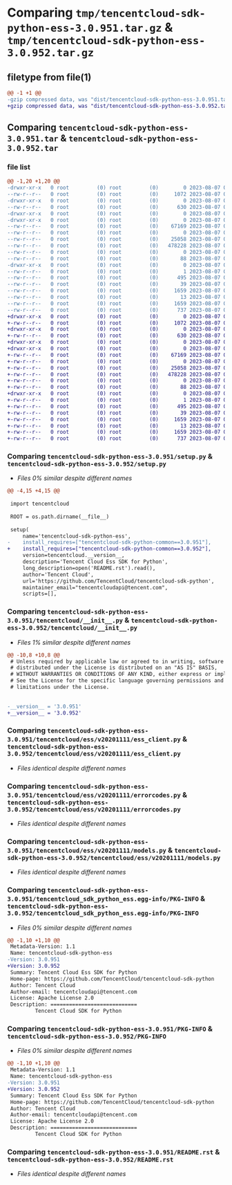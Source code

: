 # Comparing `tmp/tencentcloud-sdk-python-ess-3.0.951.tar.gz` & `tmp/tencentcloud-sdk-python-ess-3.0.952.tar.gz`

## filetype from file(1)

```diff
@@ -1 +1 @@
-gzip compressed data, was "dist/tencentcloud-sdk-python-ess-3.0.951.tar", last modified: Mon Aug  7 00:26:36 2023, max compression
+gzip compressed data, was "dist/tencentcloud-sdk-python-ess-3.0.952.tar", last modified: Mon Aug  7 08:53:40 2023, max compression
```

## Comparing `tencentcloud-sdk-python-ess-3.0.951.tar` & `tencentcloud-sdk-python-ess-3.0.952.tar`

### file list

```diff
@@ -1,20 +1,20 @@
-drwxr-xr-x   0 root         (0) root         (0)        0 2023-08-07 00:26:36.000000 tencentcloud-sdk-python-ess-3.0.951/
--rw-r--r--   0 root         (0) root         (0)     1072 2023-08-07 00:26:36.000000 tencentcloud-sdk-python-ess-3.0.951/setup.py
-drwxr-xr-x   0 root         (0) root         (0)        0 2023-08-07 00:26:36.000000 tencentcloud-sdk-python-ess-3.0.951/tencentcloud/
--rw-r--r--   0 root         (0) root         (0)      630 2023-08-07 00:26:36.000000 tencentcloud-sdk-python-ess-3.0.951/tencentcloud/__init__.py
-drwxr-xr-x   0 root         (0) root         (0)        0 2023-08-07 00:26:36.000000 tencentcloud-sdk-python-ess-3.0.951/tencentcloud/ess/
-drwxr-xr-x   0 root         (0) root         (0)        0 2023-08-07 00:26:36.000000 tencentcloud-sdk-python-ess-3.0.951/tencentcloud/ess/v20201111/
--rw-r--r--   0 root         (0) root         (0)    67169 2023-08-07 00:26:36.000000 tencentcloud-sdk-python-ess-3.0.951/tencentcloud/ess/v20201111/ess_client.py
--rw-r--r--   0 root         (0) root         (0)        0 2023-08-07 00:26:36.000000 tencentcloud-sdk-python-ess-3.0.951/tencentcloud/ess/v20201111/__init__.py
--rw-r--r--   0 root         (0) root         (0)    25058 2023-08-07 00:26:36.000000 tencentcloud-sdk-python-ess-3.0.951/tencentcloud/ess/v20201111/errorcodes.py
--rw-r--r--   0 root         (0) root         (0)   478228 2023-08-07 00:26:36.000000 tencentcloud-sdk-python-ess-3.0.951/tencentcloud/ess/v20201111/models.py
--rw-r--r--   0 root         (0) root         (0)        0 2023-08-07 00:26:36.000000 tencentcloud-sdk-python-ess-3.0.951/tencentcloud/ess/__init__.py
--rw-r--r--   0 root         (0) root         (0)       88 2023-08-07 00:26:36.000000 tencentcloud-sdk-python-ess-3.0.951/setup.cfg
-drwxr-xr-x   0 root         (0) root         (0)        0 2023-08-07 00:26:36.000000 tencentcloud-sdk-python-ess-3.0.951/tencentcloud_sdk_python_ess.egg-info/
--rw-r--r--   0 root         (0) root         (0)        1 2023-08-07 00:26:36.000000 tencentcloud-sdk-python-ess-3.0.951/tencentcloud_sdk_python_ess.egg-info/dependency_links.txt
--rw-r--r--   0 root         (0) root         (0)      495 2023-08-07 00:26:36.000000 tencentcloud-sdk-python-ess-3.0.951/tencentcloud_sdk_python_ess.egg-info/SOURCES.txt
--rw-r--r--   0 root         (0) root         (0)       39 2023-08-07 00:26:36.000000 tencentcloud-sdk-python-ess-3.0.951/tencentcloud_sdk_python_ess.egg-info/requires.txt
--rw-r--r--   0 root         (0) root         (0)     1659 2023-08-07 00:26:36.000000 tencentcloud-sdk-python-ess-3.0.951/tencentcloud_sdk_python_ess.egg-info/PKG-INFO
--rw-r--r--   0 root         (0) root         (0)       13 2023-08-07 00:26:36.000000 tencentcloud-sdk-python-ess-3.0.951/tencentcloud_sdk_python_ess.egg-info/top_level.txt
--rw-r--r--   0 root         (0) root         (0)     1659 2023-08-07 00:26:36.000000 tencentcloud-sdk-python-ess-3.0.951/PKG-INFO
--rw-r--r--   0 root         (0) root         (0)      737 2023-08-07 00:26:36.000000 tencentcloud-sdk-python-ess-3.0.951/README.rst
+drwxr-xr-x   0 root         (0) root         (0)        0 2023-08-07 08:53:40.000000 tencentcloud-sdk-python-ess-3.0.952/
+-rw-r--r--   0 root         (0) root         (0)     1072 2023-08-07 08:53:40.000000 tencentcloud-sdk-python-ess-3.0.952/setup.py
+drwxr-xr-x   0 root         (0) root         (0)        0 2023-08-07 08:53:40.000000 tencentcloud-sdk-python-ess-3.0.952/tencentcloud/
+-rw-r--r--   0 root         (0) root         (0)      630 2023-08-07 08:53:40.000000 tencentcloud-sdk-python-ess-3.0.952/tencentcloud/__init__.py
+drwxr-xr-x   0 root         (0) root         (0)        0 2023-08-07 08:53:40.000000 tencentcloud-sdk-python-ess-3.0.952/tencentcloud/ess/
+drwxr-xr-x   0 root         (0) root         (0)        0 2023-08-07 08:53:40.000000 tencentcloud-sdk-python-ess-3.0.952/tencentcloud/ess/v20201111/
+-rw-r--r--   0 root         (0) root         (0)    67169 2023-08-07 08:53:40.000000 tencentcloud-sdk-python-ess-3.0.952/tencentcloud/ess/v20201111/ess_client.py
+-rw-r--r--   0 root         (0) root         (0)        0 2023-08-07 08:53:40.000000 tencentcloud-sdk-python-ess-3.0.952/tencentcloud/ess/v20201111/__init__.py
+-rw-r--r--   0 root         (0) root         (0)    25058 2023-08-07 08:53:40.000000 tencentcloud-sdk-python-ess-3.0.952/tencentcloud/ess/v20201111/errorcodes.py
+-rw-r--r--   0 root         (0) root         (0)   478228 2023-08-07 08:53:40.000000 tencentcloud-sdk-python-ess-3.0.952/tencentcloud/ess/v20201111/models.py
+-rw-r--r--   0 root         (0) root         (0)        0 2023-08-07 08:53:40.000000 tencentcloud-sdk-python-ess-3.0.952/tencentcloud/ess/__init__.py
+-rw-r--r--   0 root         (0) root         (0)       88 2023-08-07 08:53:40.000000 tencentcloud-sdk-python-ess-3.0.952/setup.cfg
+drwxr-xr-x   0 root         (0) root         (0)        0 2023-08-07 08:53:40.000000 tencentcloud-sdk-python-ess-3.0.952/tencentcloud_sdk_python_ess.egg-info/
+-rw-r--r--   0 root         (0) root         (0)        1 2023-08-07 08:53:40.000000 tencentcloud-sdk-python-ess-3.0.952/tencentcloud_sdk_python_ess.egg-info/dependency_links.txt
+-rw-r--r--   0 root         (0) root         (0)      495 2023-08-07 08:53:40.000000 tencentcloud-sdk-python-ess-3.0.952/tencentcloud_sdk_python_ess.egg-info/SOURCES.txt
+-rw-r--r--   0 root         (0) root         (0)       39 2023-08-07 08:53:40.000000 tencentcloud-sdk-python-ess-3.0.952/tencentcloud_sdk_python_ess.egg-info/requires.txt
+-rw-r--r--   0 root         (0) root         (0)     1659 2023-08-07 08:53:40.000000 tencentcloud-sdk-python-ess-3.0.952/tencentcloud_sdk_python_ess.egg-info/PKG-INFO
+-rw-r--r--   0 root         (0) root         (0)       13 2023-08-07 08:53:40.000000 tencentcloud-sdk-python-ess-3.0.952/tencentcloud_sdk_python_ess.egg-info/top_level.txt
+-rw-r--r--   0 root         (0) root         (0)     1659 2023-08-07 08:53:40.000000 tencentcloud-sdk-python-ess-3.0.952/PKG-INFO
+-rw-r--r--   0 root         (0) root         (0)      737 2023-08-07 08:53:40.000000 tencentcloud-sdk-python-ess-3.0.952/README.rst
```

### Comparing `tencentcloud-sdk-python-ess-3.0.951/setup.py` & `tencentcloud-sdk-python-ess-3.0.952/setup.py`

 * *Files 0% similar despite different names*

```diff
@@ -4,15 +4,15 @@
 
 import tencentcloud
 
 ROOT = os.path.dirname(__file__)
 
 setup(
     name='tencentcloud-sdk-python-ess',
-    install_requires=["tencentcloud-sdk-python-common==3.0.951"],
+    install_requires=["tencentcloud-sdk-python-common==3.0.952"],
     version=tencentcloud.__version__,
     description='Tencent Cloud Ess SDK for Python',
     long_description=open('README.rst').read(),
     author='Tencent Cloud',
     url='https://github.com/TencentCloud/tencentcloud-sdk-python',
     maintainer_email="tencentcloudapi@tencent.com",
     scripts=[],
```

### Comparing `tencentcloud-sdk-python-ess-3.0.951/tencentcloud/__init__.py` & `tencentcloud-sdk-python-ess-3.0.952/tencentcloud/__init__.py`

 * *Files 1% similar despite different names*

```diff
@@ -10,8 +10,8 @@
 # Unless required by applicable law or agreed to in writing, software
 # distributed under the License is distributed on an "AS IS" BASIS,
 # WITHOUT WARRANTIES OR CONDITIONS OF ANY KIND, either express or implied.
 # See the License for the specific language governing permissions and
 # limitations under the License.
 
 
-__version__ = '3.0.951'
+__version__ = '3.0.952'
```

### Comparing `tencentcloud-sdk-python-ess-3.0.951/tencentcloud/ess/v20201111/ess_client.py` & `tencentcloud-sdk-python-ess-3.0.952/tencentcloud/ess/v20201111/ess_client.py`

 * *Files identical despite different names*

### Comparing `tencentcloud-sdk-python-ess-3.0.951/tencentcloud/ess/v20201111/errorcodes.py` & `tencentcloud-sdk-python-ess-3.0.952/tencentcloud/ess/v20201111/errorcodes.py`

 * *Files identical despite different names*

### Comparing `tencentcloud-sdk-python-ess-3.0.951/tencentcloud/ess/v20201111/models.py` & `tencentcloud-sdk-python-ess-3.0.952/tencentcloud/ess/v20201111/models.py`

 * *Files identical despite different names*

### Comparing `tencentcloud-sdk-python-ess-3.0.951/tencentcloud_sdk_python_ess.egg-info/PKG-INFO` & `tencentcloud-sdk-python-ess-3.0.952/tencentcloud_sdk_python_ess.egg-info/PKG-INFO`

 * *Files 0% similar despite different names*

```diff
@@ -1,10 +1,10 @@
 Metadata-Version: 1.1
 Name: tencentcloud-sdk-python-ess
-Version: 3.0.951
+Version: 3.0.952
 Summary: Tencent Cloud Ess SDK for Python
 Home-page: https://github.com/TencentCloud/tencentcloud-sdk-python
 Author: Tencent Cloud
 Author-email: tencentcloudapi@tencent.com
 License: Apache License 2.0
 Description: ============================
         Tencent Cloud SDK for Python
```

### Comparing `tencentcloud-sdk-python-ess-3.0.951/PKG-INFO` & `tencentcloud-sdk-python-ess-3.0.952/PKG-INFO`

 * *Files 0% similar despite different names*

```diff
@@ -1,10 +1,10 @@
 Metadata-Version: 1.1
 Name: tencentcloud-sdk-python-ess
-Version: 3.0.951
+Version: 3.0.952
 Summary: Tencent Cloud Ess SDK for Python
 Home-page: https://github.com/TencentCloud/tencentcloud-sdk-python
 Author: Tencent Cloud
 Author-email: tencentcloudapi@tencent.com
 License: Apache License 2.0
 Description: ============================
         Tencent Cloud SDK for Python
```

### Comparing `tencentcloud-sdk-python-ess-3.0.951/README.rst` & `tencentcloud-sdk-python-ess-3.0.952/README.rst`

 * *Files identical despite different names*

